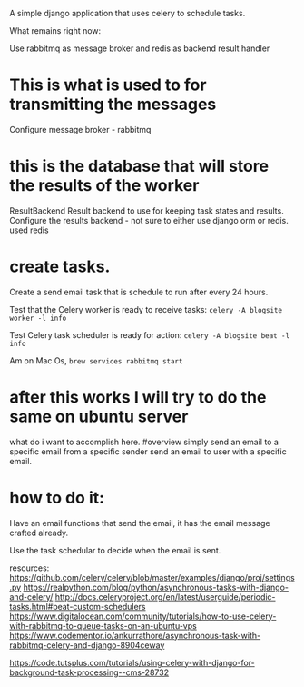 
A simple django application that uses celery to schedule tasks. 

What remains right now:

Use rabbitmq as message broker and redis as backend result handler

# This is what is used to for transmitting the messages
Configure message broker - rabbitmq

# this is the database that will store the results of the worker
ResultBackend
Result backend to use for keeping task states and results.
Configure the results backend - not sure to either use django orm or redis. used redis

# create tasks. 
Create a send email task that is schedule to run after every 24 hours. 


<!-- Start the celery worker to monitor what is happening. On production you want to start the worker on the bg 
for development and testing it is okay-->
Test that the Celery worker is ready to receive tasks:
```celery -A blogsite worker -l info```

Test Celery task scheduler is ready for action:
```celery -A blogsite beat -l info```

<!-- start the rabittmq server -->
Am on Mac Os, 
```brew services rabbitmq start```

# after this works I will try to do the same on ubuntu server

<!-- Create a task that sends email after every 24 hours -->
what do i want to accomplish here. 
#overview
simply send an email to a specific email from a specific sender 
send an email to user with a specific email. 

# how to do it:
Have an email functions that send the email, it has the email message crafted already.

Use the task schedular to decide when the email is sent. 

<!-- what to do next: take a step back and look at what is happening and understand how the tasks are executed and then write the taks
This will ensure i understand the flow logic and can debug why a task was not executed at set time -->

resources:
https://github.com/celery/celery/blob/master/examples/django/proj/settings.py
https://realpython.com/blog/python/asynchronous-tasks-with-django-and-celery/
http://docs.celeryproject.org/en/latest/userguide/periodic-tasks.html#beat-custom-schedulers
https://www.digitalocean.com/community/tutorials/how-to-use-celery-with-rabbitmq-to-queue-tasks-on-an-ubuntu-vps
https://www.codementor.io/ankurrathore/asynchronous-task-with-rabbitmq-celery-and-django-8904ceway

https://code.tutsplus.com/tutorials/using-celery-with-django-for-background-task-processing--cms-28732